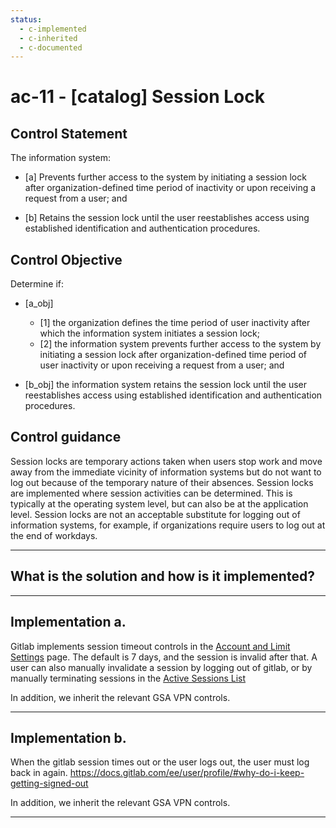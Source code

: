 ```yaml
---
status:
  - c-implemented
  - c-inherited
  - c-documented
---
```


# ac-11 - \[catalog\] Session Lock

## Control Statement

The information system:

- \[a\] Prevents further access to the system by initiating a session lock after organization-defined time period of inactivity or upon receiving a request from a user; and

- \[b\] Retains the session lock until the user reestablishes access using established identification and authentication procedures.

## Control Objective

Determine if:

- \[a_obj\]

  - \[1\] the organization defines the time period of user inactivity after which the information system initiates a session lock;
  - \[2\] the information system prevents further access to the system by initiating a session lock after organization-defined time period of user inactivity or upon receiving a request from a user; and

- \[b_obj\] the information system retains the session lock until the user reestablishes access using established identification and authentication procedures.

## Control guidance

Session locks are temporary actions taken when users stop work and move away from the immediate vicinity of information systems but do not want to log out because of the temporary nature of their absences. Session locks are implemented where session activities can be determined. This is typically at the operating system level, but can also be at the application level. Session locks are not an acceptable substitute for logging out of information systems, for example, if organizations require users to log out at the end of workdays.

______________________________________________________________________

## What is the solution and how is it implemented?

<!-- Please leave this section blank and enter implementation details in the parts below. -->

______________________________________________________________________

## Implementation a.

Gitlab implements session timeout controls in the [Account and Limit Settings](https://docs.gitlab.com/ee/user/admin_area/settings/account_and_limit_settings.html)
page.  The default is 7 days, and the session is invalid after that.
A user can also manually invalidate a session by logging out of gitlab,
or by manually terminating sessions in the
[Active Sessions List](https://docs.gitlab.com/ee/user/profile/active_sessions.html)

In addition, we inherit the relevant GSA VPN controls.

______________________________________________________________________

## Implementation b.

When the gitlab session times out or the user logs out, the user must
log back in again.
https://docs.gitlab.com/ee/user/profile/#why-do-i-keep-getting-signed-out

In addition, we inherit the relevant GSA VPN controls.

______________________________________________________________________
